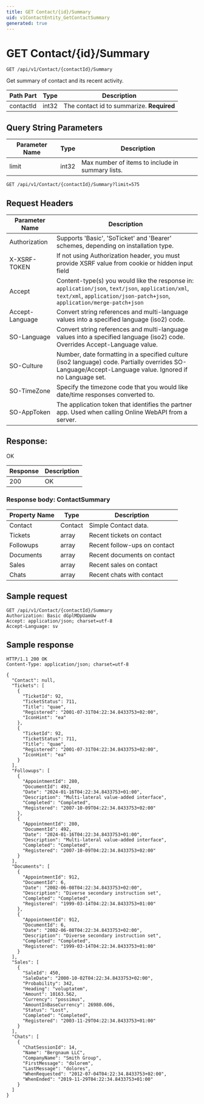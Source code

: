 ```yaml
---
title: GET Contact/{id}/Summary
uid: v1ContactEntity_GetContactSummary
generated: true
---
```


# GET Contact/{id}/Summary

```http
GET /api/v1/Contact/{contactId}/Summary
```

Get summary of contact and its recent activity.






| Path Part | Type | Description |
|-----------|------|-------------|
| contactId | int32 | The contact id to summarize. **Required** |


## Query String Parameters

| Parameter Name | Type |  Description |
|----------------|------|--------------|
| limit | int32 |  Max number of items to include in summary lists. |

```http
GET /api/v1/Contact/{contactId}/Summary?limit=575
```


## Request Headers

| Parameter Name | Description |
|----------------|-------------|
| Authorization  | Supports 'Basic', 'SoTicket' and 'Bearer' schemes, depending on installation type. |
| X-XSRF-TOKEN   | If not using Authorization header, you must provide XSRF value from cookie or hidden input field |
| Accept         | Content-type(s) you would like the response in: `application/json`, `text/json`, `application/xml`, `text/xml`, `application/json-patch+json`, `application/merge-patch+json` |
| Accept-Language | Convert string references and multi-language values into a specified language (iso2) code. |
| SO-Language | Convert string references and multi-language values into a specified language (iso2) code. Overrides Accept-Language value. |
| SO-Culture | Number, date formatting in a specified culture (iso2 language) code. Partially overrides SO-Language/Accept-Language value. Ignored if no Language set. |
| SO-TimeZone | Specify the timezone code that you would like date/time responses converted to. |
| SO-AppToken | The application token that identifies the partner app. Used when calling Online WebAPI from a server. |


## Response:

OK

| Response | Description |
|----------------|-------------|
| 200 | OK |

### Response body: ContactSummary

| Property Name | Type |  Description |
|----------------|------|--------------|
| Contact | Contact | Simple Contact data. |
| Tickets | array | Recent tickets on contact |
| Followups | array | Recent follow-ups on contact |
| Documents | array | Recent documents on contact |
| Sales | array | Recent sales on contact |
| Chats | array | Recent chats with contact |

## Sample request

```http!
GET /api/v1/Contact/{contactId}/Summary
Authorization: Basic dGplMDpUamUw
Accept: application/json; charset=utf-8
Accept-Language: sv
```

## Sample response

```http_
HTTP/1.1 200 OK
Content-Type: application/json; charset=utf-8

{
  "Contact": null,
  "Tickets": [
    {
      "TicketId": 92,
      "TicketStatus": 711,
      "Title": "quae",
      "Registered": "2001-07-31T04:22:34.8433753+02:00",
      "IconHint": "ea"
    },
    {
      "TicketId": 92,
      "TicketStatus": 711,
      "Title": "quae",
      "Registered": "2001-07-31T04:22:34.8433753+02:00",
      "IconHint": "ea"
    }
  ],
  "Followups": [
    {
      "AppointmentId": 280,
      "DocumentId": 492,
      "Date": "2024-01-16T04:22:34.8433753+01:00",
      "Description": "Multi-lateral value-added interface",
      "Completed": "Completed",
      "Registered": "2007-10-09T04:22:34.8433753+02:00"
    },
    {
      "AppointmentId": 280,
      "DocumentId": 492,
      "Date": "2024-01-16T04:22:34.8433753+01:00",
      "Description": "Multi-lateral value-added interface",
      "Completed": "Completed",
      "Registered": "2007-10-09T04:22:34.8433753+02:00"
    }
  ],
  "Documents": [
    {
      "AppointmentId": 912,
      "DocumentId": 6,
      "Date": "2002-06-08T04:22:34.8433753+02:00",
      "Description": "Diverse secondary instruction set",
      "Completed": "Completed",
      "Registered": "1999-03-14T04:22:34.8433753+01:00"
    },
    {
      "AppointmentId": 912,
      "DocumentId": 6,
      "Date": "2002-06-08T04:22:34.8433753+02:00",
      "Description": "Diverse secondary instruction set",
      "Completed": "Completed",
      "Registered": "1999-03-14T04:22:34.8433753+01:00"
    }
  ],
  "Sales": [
    {
      "SaleId": 450,
      "SaleDate": "2000-10-02T04:22:34.8433753+02:00",
      "Probability": 342,
      "Heading": "voluptatem",
      "Amount": 10163.562,
      "Currency": "possimus",
      "AmountInBaseCurrency": 26980.606,
      "Status": "Lost",
      "Completed": "Completed",
      "Registered": "2003-11-29T04:22:34.8433753+01:00"
    }
  ],
  "Chats": [
    {
      "ChatSessionId": 14,
      "Name": "Bergnaum LLC",
      "CompanyName": "Smith Group",
      "FirstMessage": "dolorem",
      "LastMessage": "dolores",
      "WhenRequested": "2012-07-04T04:22:34.8433753+02:00",
      "WhenEnded": "2019-11-29T04:22:34.8433753+01:00"
    }
  ]
}
```